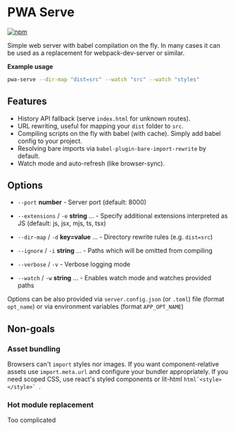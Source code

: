 # PWA Serve

[![npm](https://img.shields.io/npm/v/pwa-serve.svg)](https://www.npmjs.com/package/pwa-serve)

Simple web server with babel compilation on the fly. In many cases it can be used as a replacement for webpack-dev-server or similar.

**Example usage**

```sh
pwa-serve --dir-map "dist=src" --watch "src" --watch "styles"
```

## Features

* History API fallback (serve `index.html` for unknown routes).
* URL rewriting, useful for mapping your `dist` folder to `src`.
* Compiling scripts on the fly with babel (with cache). Simply add babel config to your project.
* Resolving bare imports via `babel-plugin-bare-import-rewrite` by default.
* Watch mode and auto-refresh (like browser-sync).

## Options

* `--port` **number** -
  Server port (default: 8000)

* `--extensions` / `-e` **string** ... -
  Specify additional extensions interpreted as JS (default: js, jsx, mjs, ts, tsx)

* `--dir-map` / `-d` **key=value** ... -
  Directory rewrite rules (e.g. `dist=src`)

* `--ignore` / `-i` **string** ... -
  Paths which will be omitted from compiling

* `--verbose` / `-v` -
  Verbose logging mode

* `--watch` / `-w` **string** ... -
  Enables watch mode and watches provided paths

Options can be also provided via `server.config.json` (or `.toml`) file (format `opt_name`) or via environment variables (format `APP_OPT_NAME`)

## Non-goals

### Asset bundling

Browsers can't `import` styles nor images. If you want component-relative assets use `import.meta.url` and configure your bundler appropriately. If you need scoped CSS, use react's styled components or lit-html ``html`<style></style>` ``.

### Hot module replacement

Too complicated

